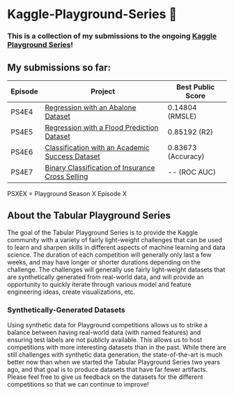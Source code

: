 # Kaggle-Playground-Series 🏅

### This is a collection of my submissions to the ongoing [Kaggle Playground Series](https://www.kaggle.com/organizations/kaggle/competitions)!

## My submissions so far:


| Episode | Project                                                                                                         | Best Public Score  |
|---------|-----------------------------------------------------------------------------------------------------------------|--------------------|
| PS4E4   | [Regression with an Abalone Dataset](./PS4E4-AbaloneRegression/README-PS4E4.md)                                 | 0.14804 (RMSLE)    |
| PS4E5   | [Regression with a Flood Prediction Dataset](./PS4E5-FloodPrediction/README-PS4E5.md)                           | 0.85192 (R2)       |
| PS4E6   | [Classification with an Academic Success Dataset](./PS4E6-AcademicSuccessClassification/README-PS4E6.md)        | 0.83673 (Accuracy) |
| PS4E7   | [Binary Classification of Insurance Cross Selling](./PS4E7-InsuranceCrossSellingClassification/README-PS4E7.md) | -- (ROC AUC)       |

PSXEX = Playground Season X Episode X

## About the Tabular Playground Series

The goal of the Tabular Playground Series is to provide the Kaggle community with a variety of fairly light-weight challenges that can be used to learn and sharpen skills in different aspects of machine learning and data science. The duration of each competition will generally only last a few weeks, and may have longer or shorter durations depending on the challenge. The challenges will generally use fairly light-weight datasets that are synthetically generated from real-world data, and will provide an opportunity to quickly iterate through various model and feature engineering ideas, create visualizations, etc.

### Synthetically-Generated Datasets

Using synthetic data for Playground competitions allows us to strike a balance between having real-world data (with named features) and ensuring test labels are not publicly available. This allows us to host competitions with more interesting datasets than in the past. While there are still challenges with synthetic data generation, the state-of-the-art is much better now than when we started the Tabular Playground Series two years ago, and that goal is to produce datasets that have far fewer artifacts. Please feel free to give us feedback on the datasets for the different competitions so that we can continue to improve!
